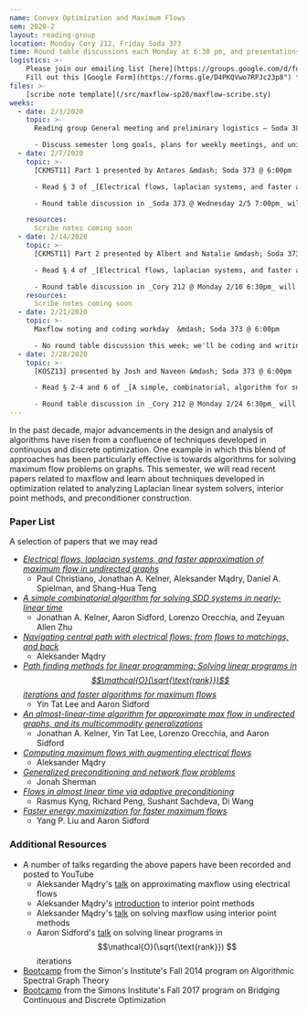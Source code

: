 ```yaml
---
name: Convex Optimization and Maximum Flows
sem: 2020-2
layout: reading-group
location: Monday Cory 212, Friday Soda 373
time: Round table discussions each Monday at 6:30 pm, and presentations each Friday at 6:00 pm
logistics: >-
    Please join our emailing list [here](https://groups.google.com/d/forum/ugtcs-maxflow-sp20) to stay up to date with current events.
    Fill out this [Google Form](https://forms.gle/D4PKQVwo7RPJc23p8") for course units.
files: >-
    [scribe note template](/src/maxflow-sp20/maxflow-scribe.sty)
weeks:
  - date: 2/3/2020
    topic: >-
      Reading group General meeting and preliminary logistics — Soda 380 @ 7:00pm

      - Discuss semester long goals, plans for weekly meetings, and unit requirements.
  - date: 2/7/2020
    topic: >-
      [CKMST11] Part 1 presented by Antares &mdash; Soda 373 @ 6:00pm

      - Read § 3 of _[Electrical flows, laplacian systems, and faster approximation of maximum flow in undirected graphs](https://arxiv.org/abs/1010.2921)_

      - Round table discussion in _Soda 373 @ Wednesday 2/5 7:00pm_ will cover experts, electrical flows, and a sketch of the $$\tilde{\mathcal{O}}(\frac{m^{3/2}}{\epsilon^{5/2}})$$ time algorithm.

    resources:
      Scribe notes coming soon
  - date: 2/14/2020
    topic: >-
      [CKMST11] Part 2 presented by Albert and Natalie &mdash; Soda 373 @ 6:00pm

      - Read § 4 of _[Electrical flows, laplacian systems, and faster approximation of maximum flow in undirected graphs](https://arxiv.org/abs/1010.2921)_

      - Round table discussion in _Cory 212 @ Monday 2/10 6:30pm_ will sketch the $$\widetilde{\mathcal{O}}(\frac{m^{4/3}}{\epsilon^3})$$ time algorithm.
    resources:
      Scribe notes coming soon
  - date: 2/21/2020
    topic: >-
      Maxflow noting and coding workday  &mdash; Soda 373 @ 6:00pm

      - No round table discussion this week; we'll be coding and writing scribe notes for CKMST on Friday.
  - date: 2/28/2020
    topic: >-
      [KOSZ13] presented by Josh and Naveen &mdash; Soda 373 @ 6:00pm

      - Read § 2-4 and 6 of _[A simple, combinatorial, algorithm for solving SDD systems in nearly-linear time](https://arxiv.org/abs/1301.6628)_

      - Round table discussion in _Cory 212 @ Monday 2/24 6:30pm_ will sketch the $$\widetilde{\mathcal{O}}(m \log^2 n \log \log n \log (\frac{n}{\epsilon}))$$ time algorithm for solving SDD linear systems.
---
```


In the past decade, major advancements in the design and analysis of algorithms have risen from a confluence of techniques developed in continuous and discrete optimization.
One example in which this blend of approaches has been particularly effective is towards algorithms for solving maximum flow problems on graphs.
This semester, we will read recent papers related to maxflow and learn about techniques developed in optimization related to analyzing Laplacian linear system solvers, interior point methods, and preconditioner construction.

### Paper List

A selection of papers that we may read

- [_Electrical flows, laplacian systems, and faster approximation of maximum flow in undirected graphs_](https://arxiv.org/abs/1010.2921)
  - Paul Christiano, Jonathan A. Kelner, Aleksander M&#261;dry, Daniel A. Spielman, and Shang-Hua Teng
- [_A simple combinatorial algorithm for solving SDD systems in nearly-linear time_](https://arxiv.org/abs/1301.6628)
  - Jonathan A. Kelner, Aaron Sidford, Lorenzo Orecchia, and Zeyuan Allen Zhu
- [_Navigating central path with electrical flows: from flows to matchings, and back_](https://arxiv.org/abs/1307.2205)
  - Aleksander M&#261;dry
- [_Path finding methods for linear programming: Solving linear programs in $$\mathcal{O}(\sqrt{\text{rank}})$$ iterations and faster algorithms for maximum flows_](https://arxiv.org/abs/1312.6677)
  - Yin Tat Lee and Aaron Sidford
- [_An almost-linear-time algorithm for approximate max flow in undirected graphs, and its multicommodity generalizations_](https://arxiv.org/abs/1304.2338)
  - Jonathan A. Kelner, Yin Tat Lee, Lorenzo Orecchia, and Aaron Sidford
- [_Computing maximum flows with augmenting electrical flows_](https://people.csail.mit.edu/madry/docs/aug_flow.pdf)
  - Aleksander M&#261;dry
- [_Generalized preconditioning and network flow problems_](https://arxiv.org/abs/1606.07425)
  - Jonah Sherman
- [_Flows in almost linear time via adaptive preconditioning_](https://arxiv.org/abs/1906.10340)
  - Rasmus Kyng, Richard Peng, Sushant Sachdeva, Di Wang
- [_Faster energy maximization for faster maximum flows_](https://arxiv.org/abs/1910.14276)
  - Yang P. Liu and Aaron Sidford

### Additional Resources

- A number of talks regarding the above papers have been recorded and posted to YouTube
  - Aleksander Mądry's [talk](https://www.youtube.com/watch?v=sgCq7g67920) on approximating maxflow using electrical flows
  - Aleksander Mądry's [introduction](https://www.youtube.com/watch?v=OJPj2-lkqMo) to interior point methods
  - Aleksander Mądry's [talk](https://www.youtube.com/watch?v=ZIxp0rPEQ_c) on solving maxflow using interior point methods
  - Aaron Sidford's [talk](https://www.youtube.com/watch?v=4ZyqCOrszLc) on solving linear programs in $$\mathcal{O}(\sqrt{\text{rank}}) $$ iterations
- [Bootcamp](https://simons.berkeley.edu/workshops/spectral2014-boot-camp) from the Simon's Institute's Fall 2014 program on Algorithmic Spectral Graph Theory
- [Bootcamp](https://simons.berkeley.edu/workshops/optimization2017-boot-camp) from the Simons Institute's Fall 2017 program on Bridging Continuous and Discrete Optimization
